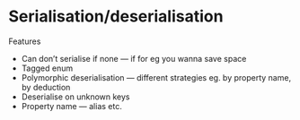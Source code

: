 # Serialisation/deserialisation

Features
* Can don’t serialise if none — if for eg you wanna save space
* Tagged enum
* Polymorphic deserialisation — different strategies eg. by property name, by deduction
* Deserialise on unknown keys
* Property name — alias etc.

